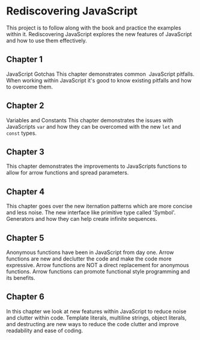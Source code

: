 # Rediscovering JavaScript
This project is to follow along with the book and practice the examples within it. Rediscovering JavaScript explores the new features of JavaScript and how to use them effectively.

## Chapter 1
JavaScript Gotchas
This chapter demonstrates common  JavaScript pitfalls. When working within JavaScript it's good to know existing pitfalls and how to overcome them.

## Chapter 2
Variables and Constants
This chapter demonstrates the issues with JavaScripts `var` and how they can be overcomed with the new `let` and `const` types.

## Chapter 3
This chapter demonstrates the improvements to JavaScripts functions to allow for arrow functions and spread parameters.

## Chapter 4
This chapter goes over the new iternation patterns which are more concise and less noise. The new interface like primitive type called 'Symbol'. Generators and how they can help create infinite sequences.

## Chapter 5
Anonymous functions have been in JavaScript from day one. Arrow functions are new and declutter the code and make the code more expressive. Arrow functions are NOT a direct replacement for anonymous functions. Arrow functions can promote functional style programming and its benefits.

## Chapter 6
In this chapter we look at new features within JavaScript to reduce noise and clutter within code. Template literals, multiline strings, object literals, and destructing are new ways to reduce the code clutter and improve readability and ease of coding.